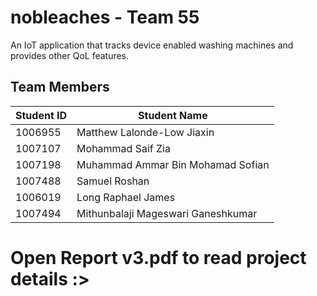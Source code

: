 # nobleaches - Team 55
An IoT application that tracks device enabled washing machines and provides other QoL features.

## Team Members
| Student ID | Student Name                       |
|------------|------------------------------------|
| 1006955    | Matthew Lalonde-Low Jiaxin         |
| 1007107    | Mohammad Saif Zia                  |
| 1007198    | Muhammad Ammar Bin Mohamad Sofian  |
| 1007488    | Samuel Roshan                      |
| 1006019    | Long Raphael James                 |
| 1007494    | Mithunbalaji Mageswari Ganeshkumar |

# Open Report v3.pdf to read project details :>
